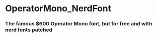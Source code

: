 # OperatorMono_NerdFont
### The famous $600 Operator Mono font, but for free and with nerd fonts patched
